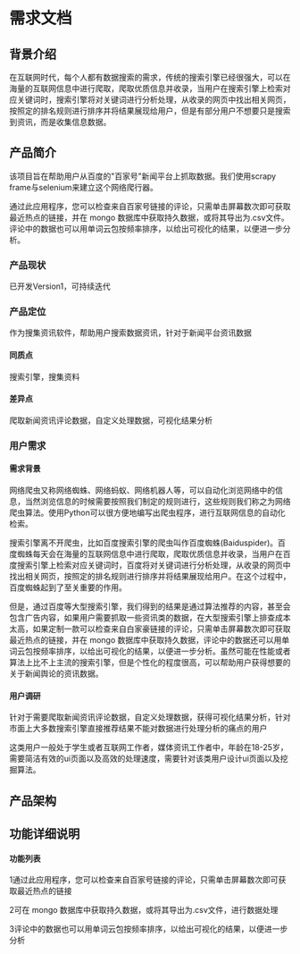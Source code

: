 # 需求文档


## 背景介绍

在互联网时代，每个人都有数据搜索的需求，传统的搜索引擎已经很强大，可以在海量的互联网信息中进行爬取，爬取优质信息并收录，当用户在搜索引擎上检索对应关键词时，搜索引擎将对关键词进行分析处理，从收录的网页中找出相关网页，按照定的排名规则进行排序并将结果展现给用户，但是有部分用户不想要只是搜索到资讯，而是收集信息数据。

## 产品简介
该项目旨在帮助用户从百度的"百家号"新闻平台上抓取数据。我们使用scrapy frame与selenium来建立这个网络爬行器。

通过此应用程序，您可以检查来自百家号链接的评论，只需单击屏幕数次即可获取最近热点的链接，并在 mongo 数据库中获取持久数据，或将其导出为.csv文件。评论中的数据也可以用单词云包按频率排序，以给出可视化的结果，以便进一步分析。


### 产品现状

已开发Version1，可持续迭代

### 产品定位
作为搜集资讯软件，帮助用户搜索数据资讯，针对于新闻平台资讯数据
#### 同质点

搜索引擎，搜集资料

#### 差异点

爬取新闻资讯评论数据，自定义处理数据，可视化结果分析

### 用户需求

#### 需求背景

网络爬虫又称网络蜘蛛、网络蚂蚁、网络机器人等，可以自动化浏览网络中的信息，当然浏览信息的时候需要按照我们制定的规则进行，这些规则我们称之为网络爬虫算法。使用Python可以很方便地编写出爬虫程序，进行互联网信息的自动化检索。

搜索引擎离不开爬虫，比如百度搜索引擎的爬虫叫作百度蜘蛛(Baiduspider)。百度蜘蛛每天会在海量的互联网信息中进行爬取，爬取优质信息并收录，当用户在百度搜索引擎上检索对应关键词时，百度将对关键词进行分析处理，从收录的网页中找出相关网页，按照定的排名规则进行排序并将结果展现给用户。在这个过程中，百度蜘蛛起到了至关重要的作用。

但是，通过百度等大型搜索引擎，我们得到的结果是通过算法推荐的内容，甚至会包含广告内容，如果用户需要抓取一些资讯类的数据，在大型搜索引擎上排查成本太高，如果定制一款可以检查来自白家豪链接的评论，只需单击屏幕数次即可获取最近热点的链接，并在 mongo 数据库中获取持久数据，评论中的数据还可以用单词云包按频率排序，以给出可视化的结果，以便进一步分析。虽然可能在性能或者算法上比不上主流的搜索引擎，但是个性化的程度很高，可以帮助用户获得想要的关于新闻舆论的资讯数据。

#### 用户调研

针对于需要爬取新闻资讯评论数据，自定义处理数据，获得可视化结果分析，针对市面上大多数搜索引擎直接推荐结果不能对数据进行处理分析的痛点的用户

这类用户一般处于学生或者互联网工作者，媒体资讯工作者中，年龄在18-25岁，需要简洁有效的ui页面以及高效的处理速度，需要针对该类用户设计ui页面以及挖掘算法。

## 产品架构

## **功能详细说明**

#### 功能列表

1通过此应用程序，您可以检查来自百家号链接的评论，只需单击屏幕数次即可获取最近热点的链接

2可在 mongo 数据库中获取持久数据，或将其导出为.csv文件，进行数据处理

3评论中的数据也可以用单词云包按频率排序，以给出可视化的结果，以便进一步分析


#### 

## 

